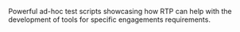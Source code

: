 Powerful ad-hoc test scripts showcasing how RTP can help with the development of tools for specific engagements requirements.
